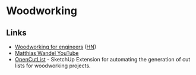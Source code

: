 # Woodworking

## Links

- [Woodworking for engineers](https://woodgears.ca/) ([HN](https://news.ycombinator.com/item?id=23484378))
- [Matthias Wandel YouTube](https://www.youtube.com/user/Matthiaswandel/featured)
- [OpenCutList](https://github.com/lairdubois/lairdubois-opencutlist-sketchup-extension) - SketchUp Extension for automating the generation of cut lists for woodworking projects.
